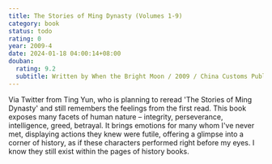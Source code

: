 ```yaml
---
title: The Stories of Ming Dynasty (Volumes 1-9)
category: book
status: todo
rating: 0
year: 2009-4
date: 2024-01-18 04:00:14+08:00
douban:
  rating: 9.2
  subtitle: Written by When the Bright Moon / 2009 / China Customs Publishing House
---
```


Via Twitter from Ting Yun, who is planning to reread 'The Stories of Ming Dynasty' and still remembers the feelings from the first read. This book exposes many facets of human nature – integrity, perseverance, intelligence, greed, betrayal. It brings emotions for many whom I've never met, displaying actions they knew were futile, offering a glimpse into a corner of history, as if these characters performed right before my eyes. I know they still exist within the pages of history books.
